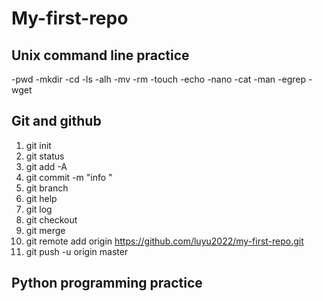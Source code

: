 # My-first-repo
## Unix command line practice
-pwd
-mkdir
-cd
-ls -alh
-mv
-rm
-touch
-echo
-nano
-cat
-man
-egrep
-wget 
## Git and github
1. git init
2. git status
3. git add -A
4. git commit -m "info "
5. git branch
6. git help
7. git log
8. git checkout
9. git merge
10. git remote add origin https://github.com/luyu2022/my-first-repo.git
11. git push -u origin master

## Python programming practice
